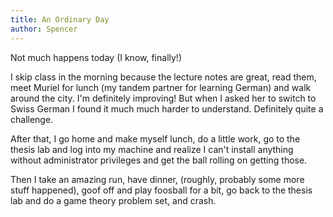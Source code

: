 ```yaml
---
title: An Ordinary Day
author: Spencer
---
```


Not much happens today (I know, finally!)

I skip class in the morning because the lecture notes are great, read them, meet Muriel for lunch (my tandem partner for learning German) and walk around the city. I'm definitely improving! But when I asked her to switch to Swiss German I found it much much harder to understand. Definitely quite a challenge.

After that, I go home and make myself lunch, do a little work, go to the thesis lab and log into my machine and realize I can't install anything without administrator privileges and get the ball rolling on getting those.

Then I take an amazing run, have dinner, (roughly, probably some more stuff happened), goof off and play foosball for a bit, go back to the thesis lab and do a game theory problem set, and crash.

